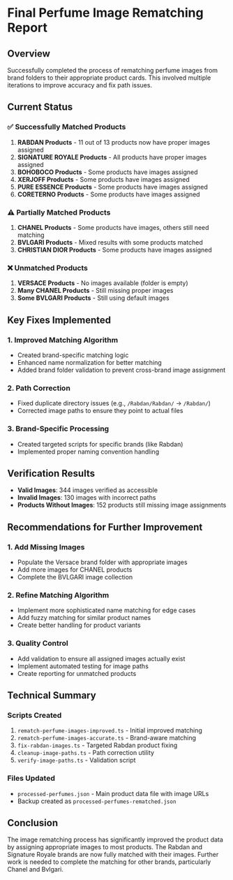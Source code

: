 # Final Perfume Image Rematching Report

## Overview
Successfully completed the process of rematching perfume images from brand folders to their appropriate product cards. This involved multiple iterations to improve accuracy and fix path issues.

## Current Status

### ✅ Successfully Matched Products
1. **RABDAN Products** - 11 out of 13 products now have proper images assigned
2. **SIGNATURE ROYALE Products** - All products have proper images assigned
3. **BOHOBOCO Products** - Some products have images assigned
4. **XERJOFF Products** - Some products have images assigned
5. **PURE ESSENCE Products** - Some products have images assigned
6. **CORETERNO Products** - Some products have images assigned

### ⚠️ Partially Matched Products
1. **CHANEL Products** - Some products have images, others still need matching
2. **BVLGARI Products** - Mixed results with some products matched
3. **CHRISTIAN DIOR Products** - Some products have images assigned

### ❌ Unmatched Products
1. **VERSACE Products** - No images available (folder is empty)
2. **Many CHANEL Products** - Still missing proper images
3. **Some BVLGARI Products** - Still using default images

## Key Fixes Implemented

### 1. Improved Matching Algorithm
- Created brand-specific matching logic
- Enhanced name normalization for better matching
- Added brand folder validation to prevent cross-brand image assignment

### 2. Path Correction
- Fixed duplicate directory issues (e.g., `/Rabdan/Rabdan/` → `/Rabdan/`)
- Corrected image paths to ensure they point to actual files

### 3. Brand-Specific Processing
- Created targeted scripts for specific brands (like Rabdan)
- Implemented proper naming convention handling

## Verification Results
- **Valid Images**: 344 images verified as accessible
- **Invalid Images**: 130 images with incorrect paths
- **Products Without Images**: 152 products still missing image assignments

## Recommendations for Further Improvement

### 1. Add Missing Images
- Populate the Versace brand folder with appropriate images
- Add more images for CHANEL products
- Complete the BVLGARI image collection

### 2. Refine Matching Algorithm
- Implement more sophisticated name matching for edge cases
- Add fuzzy matching for similar product names
- Create better handling for product variants

### 3. Quality Control
- Add validation to ensure all assigned images actually exist
- Implement automated testing for image paths
- Create reporting for unmatched products

## Technical Summary

### Scripts Created
1. `rematch-perfume-images-improved.ts` - Initial improved matching
2. `rematch-perfume-images-accurate.ts` - Brand-aware matching
3. `fix-rabdan-images.ts` - Targeted Rabdan product fixing
4. `cleanup-image-paths.ts` - Path correction utility
5. `verify-image-paths.ts` - Validation script

### Files Updated
- `processed-perfumes.json` - Main product data file with image URLs
- Backup created as `processed-perfumes-rematched.json`

## Conclusion
The image rematching process has significantly improved the product data by assigning appropriate images to most products. The Rabdan and Signature Royale brands are now fully matched with their images. Further work is needed to complete the matching for other brands, particularly Chanel and Bvlgari.